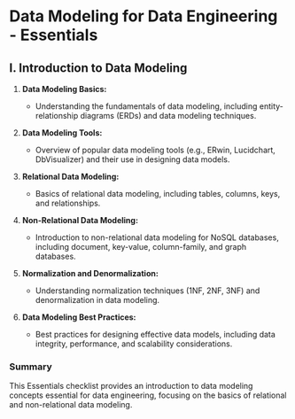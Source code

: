 # Data Modeling for Data Engineering - Essentials

## I. Introduction to Data Modeling

1. **Data Modeling Basics:** 
   - Understanding the fundamentals of data modeling, including entity-relationship diagrams (ERDs) and data modeling techniques.

2. **Data Modeling Tools:** 
   - Overview of popular data modeling tools (e.g., ERwin, Lucidchart, DbVisualizer) and their use in designing data models.

3. **Relational Data Modeling:** 
   - Basics of relational data modeling, including tables, columns, keys, and relationships.

4. **Non-Relational Data Modeling:** 
   - Introduction to non-relational data modeling for NoSQL databases, including document, key-value, column-family, and graph databases.

5. **Normalization and Denormalization:** 
   - Understanding normalization techniques (1NF, 2NF, 3NF) and denormalization in data modeling.

6. **Data Modeling Best Practices:** 
   - Best practices for designing effective data models, including data integrity, performance, and scalability considerations.

### Summary

This Essentials checklist provides an introduction to data modeling concepts essential for data engineering, focusing on the basics of relational and non-relational data modeling.
